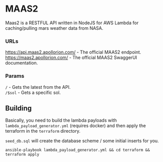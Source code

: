 # MAAS2

Maas2 is a RESTFUL API written in NodeJS for AWS Lambda for caching/pulling mars weather data from NASA.

### URLs
https://api.maas2.apollorion.com/ - The official MAAS2 endpoint.  
https://maas2.apollorion.com/ - The official MAAS2 SwaggerUI documentation.

### Params
`/` - Gets the latest from the API.  
`/$sol` - Gets a specific sol.


## Building

Basically, you need to build the lambda payloads with `lambda_payload_generator.yml` (requires docker) and then apply the terraform in the `terraform` directory.
  
`seed_db.sql` will create the database scheme / some initial inserts for you.

```shell script
ansible-playbook lambda_payload_generator.yml && cd terraform && terraform apply
```